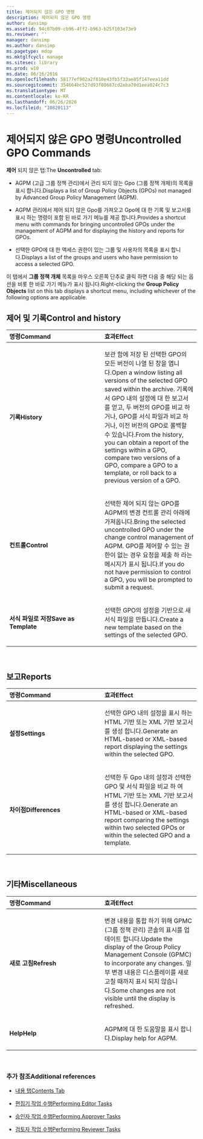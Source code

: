 ```yaml
---
title: 제어되지 않은 GPO 명령
description: 제어되지 않은 GPO 명령
author: dansimp
ms.assetid: 94c07b09-cb96-4ff2-b963-b25f103e73e9
ms.reviewer: ''
manager: dansimp
ms.author: dansimp
ms.pagetype: mdop
ms.mktglfcycl: manage
ms.sitesec: library
ms.prod: w10
ms.date: 06/16/2016
ms.openlocfilehash: 58177ef902a2f010e43fb5f33ae85f147eea11dd
ms.sourcegitcommit: 354664bc527d93f80687cd2eba70d1eea024c7c3
ms.translationtype: MT
ms.contentlocale: ko-KR
ms.lasthandoff: 06/26/2020
ms.locfileid: "10820113"
---
```

# <span data-ttu-id="aed04-103">제어되지 않은 GPO 명령</span><span class="sxs-lookup"><span data-stu-id="aed04-103">Uncontrolled GPO Commands</span></span>


<span data-ttu-id="aed04-104">**제어** 되지 않은 탭:</span><span class="sxs-lookup"><span data-stu-id="aed04-104">The **Uncontrolled** tab:</span></span>

-   <span data-ttu-id="aed04-105">AGPM (고급 그룹 정책 관리)에서 관리 되지 않는 Gpo (그룹 정책 개체)의 목록을 표시 합니다.</span><span class="sxs-lookup"><span data-stu-id="aed04-105">Displays a list of Group Policy Objects (GPOs) not managed by Advanced Group Policy Management (AGPM).</span></span>

-   <span data-ttu-id="aed04-106">AGPM 관리에서 제어 되지 않은 Gpo를 가져오고 Gpo에 대 한 기록 및 보고서를 표시 하는 명령이 포함 된 바로 가기 메뉴를 제공 합니다.</span><span class="sxs-lookup"><span data-stu-id="aed04-106">Provides a shortcut menu with commands for bringing uncontrolled GPOs under the management of AGPM and for displaying the history and reports for GPOs.</span></span>

-   <span data-ttu-id="aed04-107">선택한 GPO에 대 한 액세스 권한이 있는 그룹 및 사용자의 목록을 표시 합니다.</span><span class="sxs-lookup"><span data-stu-id="aed04-107">Displays a list of the groups and users who have permission to access a selected GPO.</span></span>

<span data-ttu-id="aed04-108">이 탭에서 **그룹 정책 개체** 목록을 마우스 오른쪽 단추로 클릭 하면 다음 중 해당 되는 옵션을 비롯 한 바로 가기 메뉴가 표시 됩니다.</span><span class="sxs-lookup"><span data-stu-id="aed04-108">Right-clicking the **Group Policy Objects** list on this tab displays a shortcut menu, including whichever of the following options are applicable.</span></span>

## <span data-ttu-id="aed04-109">제어 및 기록</span><span class="sxs-lookup"><span data-stu-id="aed04-109">Control and history</span></span>


<table>
<colgroup>
<col width="50%" />
<col width="50%" />
</colgroup>
<thead>
<tr class="header">
<th align="left"><span data-ttu-id="aed04-110">명령</span><span class="sxs-lookup"><span data-stu-id="aed04-110">Command</span></span></th>
<th align="left"><span data-ttu-id="aed04-111">효과</span><span class="sxs-lookup"><span data-stu-id="aed04-111">Effect</span></span></th>
</tr>
</thead>
<tbody>
<tr class="odd">
<td align="left"><p><strong><span data-ttu-id="aed04-112">기록</span><span class="sxs-lookup"><span data-stu-id="aed04-112">History</span></span></strong></p></td>
<td align="left"><p><span data-ttu-id="aed04-113">보관 함에 저장 된 선택한 GPO의 모든 버전이 나열 된 창을 엽니다.</span><span class="sxs-lookup"><span data-stu-id="aed04-113">Open a window listing all versions of the selected GPO saved within the archive.</span></span> <span data-ttu-id="aed04-114">기록에서 GPO 내의 설정에 대 한 보고서를 얻고, 두 버전의 GPO를 비교 하거나, GPO를 서식 파일과 비교 하거나, 이전 버전의 GPO로 롤백할 수 있습니다.</span><span class="sxs-lookup"><span data-stu-id="aed04-114">From the history, you can obtain a report of the settings within a GPO, compare two versions of a GPO, compare a GPO to a template, or roll back to a previous version of a GPO.</span></span></p></td>
</tr>
<tr class="even">
<td align="left"><p><strong><span data-ttu-id="aed04-115">컨트롤</span><span class="sxs-lookup"><span data-stu-id="aed04-115">Control</span></span></strong></p></td>
<td align="left"><p><span data-ttu-id="aed04-116">선택한 제어 되지 않는 GPO를 AGPM의 변경 컨트롤 관리 아래에 가져옵니다.</span><span class="sxs-lookup"><span data-stu-id="aed04-116">Bring the selected uncontrolled GPO under the change control management of AGPM.</span></span> <span data-ttu-id="aed04-117">GPO를 제어할 수 있는 권한이 없는 경우 요청을 제출 하 라는 메시지가 표시 됩니다.</span><span class="sxs-lookup"><span data-stu-id="aed04-117">If you do not have permission to control a GPO, you will be prompted to submit a request.</span></span></p></td>
</tr>
<tr class="odd">
<td align="left"><p><strong><span data-ttu-id="aed04-118">서식 파일로 저장</span><span class="sxs-lookup"><span data-stu-id="aed04-118">Save as Template</span></span></strong></p></td>
<td align="left"><p><span data-ttu-id="aed04-119">선택한 GPO의 설정을 기반으로 새 서식 파일을 만듭니다.</span><span class="sxs-lookup"><span data-stu-id="aed04-119">Create a new template based on the settings of the selected GPO.</span></span></p></td>
</tr>
</tbody>
</table>

 

## <span data-ttu-id="aed04-120">보고</span><span class="sxs-lookup"><span data-stu-id="aed04-120">Reports</span></span>


<table>
<colgroup>
<col width="50%" />
<col width="50%" />
</colgroup>
<thead>
<tr class="header">
<th align="left"><span data-ttu-id="aed04-121">명령</span><span class="sxs-lookup"><span data-stu-id="aed04-121">Command</span></span></th>
<th align="left"><span data-ttu-id="aed04-122">효과</span><span class="sxs-lookup"><span data-stu-id="aed04-122">Effect</span></span></th>
</tr>
</thead>
<tbody>
<tr class="odd">
<td align="left"><p><strong><span data-ttu-id="aed04-123">설정</span><span class="sxs-lookup"><span data-stu-id="aed04-123">Settings</span></span></strong></p></td>
<td align="left"><p><span data-ttu-id="aed04-124">선택한 GPO 내의 설정을 표시 하는 HTML 기반 또는 XML 기반 보고서를 생성 합니다.</span><span class="sxs-lookup"><span data-stu-id="aed04-124">Generate an HTML-based or XML-based report displaying the settings within the selected GPO.</span></span></p></td>
</tr>
<tr class="even">
<td align="left"><p><strong><span data-ttu-id="aed04-125">차이점</span><span class="sxs-lookup"><span data-stu-id="aed04-125">Differences</span></span></strong></p></td>
<td align="left"><p><span data-ttu-id="aed04-126">선택한 두 Gpo 내의 설정과 선택한 GPO 및 서식 파일을 비교 하 여 HTML 기반 또는 XML 기반 보고서를 생성 합니다.</span><span class="sxs-lookup"><span data-stu-id="aed04-126">Generate an HTML-based or XML-based report comparing the settings within two selected GPOs or within the selected GPO and a template.</span></span></p></td>
</tr>
</tbody>
</table>

 

## <span data-ttu-id="aed04-127">기타</span><span class="sxs-lookup"><span data-stu-id="aed04-127">Miscellaneous</span></span>


<table>
<colgroup>
<col width="50%" />
<col width="50%" />
</colgroup>
<thead>
<tr class="header">
<th align="left"><span data-ttu-id="aed04-128">명령</span><span class="sxs-lookup"><span data-stu-id="aed04-128">Command</span></span></th>
<th align="left"><span data-ttu-id="aed04-129">효과</span><span class="sxs-lookup"><span data-stu-id="aed04-129">Effect</span></span></th>
</tr>
</thead>
<tbody>
<tr class="odd">
<td align="left"><p><strong><span data-ttu-id="aed04-130">새로 고침</span><span class="sxs-lookup"><span data-stu-id="aed04-130">Refresh</span></span></strong></p></td>
<td align="left"><p><span data-ttu-id="aed04-131">변경 내용을 통합 하기 위해 GPMC (그룹 정책 관리) 콘솔의 표시를 업데이트 합니다.</span><span class="sxs-lookup"><span data-stu-id="aed04-131">Update the display of the Group Policy Management Console (GPMC) to incorporate any changes.</span></span> <span data-ttu-id="aed04-132">일부 변경 내용은 디스플레이를 새로 고칠 때까지 표시 되지 않습니다.</span><span class="sxs-lookup"><span data-stu-id="aed04-132">Some changes are not visible until the display is refreshed.</span></span></p></td>
</tr>
<tr class="even">
<td align="left"><p><strong><span data-ttu-id="aed04-133">Help</span><span class="sxs-lookup"><span data-stu-id="aed04-133">Help</span></span></strong></p></td>
<td align="left"><p><span data-ttu-id="aed04-134">AGPM에 대 한 도움말을 표시 합니다.</span><span class="sxs-lookup"><span data-stu-id="aed04-134">Display help for AGPM.</span></span></p></td>
</tr>
</tbody>
</table>

 

### <span data-ttu-id="aed04-135">추가 참조</span><span class="sxs-lookup"><span data-stu-id="aed04-135">Additional references</span></span>

-   [<span data-ttu-id="aed04-136">내용 탭</span><span class="sxs-lookup"><span data-stu-id="aed04-136">Contents Tab</span></span>](contents-tab-agpm30ops.md)

-   [<span data-ttu-id="aed04-137">편집기 작업 수행</span><span class="sxs-lookup"><span data-stu-id="aed04-137">Performing Editor Tasks</span></span>](performing-editor-tasks-agpm30ops.md)

-   [<span data-ttu-id="aed04-138">승인자 작업 수행</span><span class="sxs-lookup"><span data-stu-id="aed04-138">Performing Approver Tasks</span></span>](performing-approver-tasks-agpm30ops.md)

-   [<span data-ttu-id="aed04-139">검토자 작업 수행</span><span class="sxs-lookup"><span data-stu-id="aed04-139">Performing Reviewer Tasks</span></span>](performing-reviewer-tasks-agpm30ops.md)

 

 





